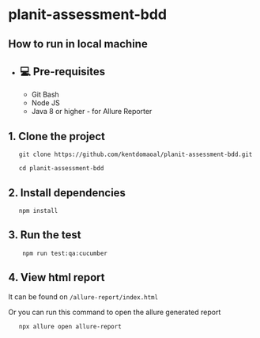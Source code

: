 # planit-assessment-bdd

## How to run in local machine

- ## 💻 Pre-requisites
  - Git Bash
  - Node JS
  - Java 8 or higher - for Allure Reporter

## 1. Clone the project

       git clone https://github.com/kentdomaoal/planit-assessment-bdd.git
       
       cd planit-assessment-bdd

## 2. Install dependencies

       npm install
    
## 3. Run the test
   
        npm run test:qa:cucumber
        
## 4. View html report
   
   It can be found on `/allure-report/index.html`
       
   Or you can run this command to open the allure generated report
       
       npx allure open allure-report
